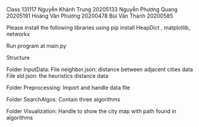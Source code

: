 Class 131117
Nguyễn Khánh Trung 20205133
Nguyễn Phương Quang 20205191
Hoàng Văn Phương 20200478
Bùi Văn Thành 20200585


Please install the following libraries using pip install HeapDict , matplotlib, networkx

Run program at main.py 

Structure 

Folder InputData: 
File neighbor.json: distance between adjacent cities data
File sld.json: the heuristics distance data

Folder Preprocessing: Import and handle data file

Folder SearchAlgos: Contain three algorithms

Folder Visualization: Handle to show the city map with path found in algorithms


